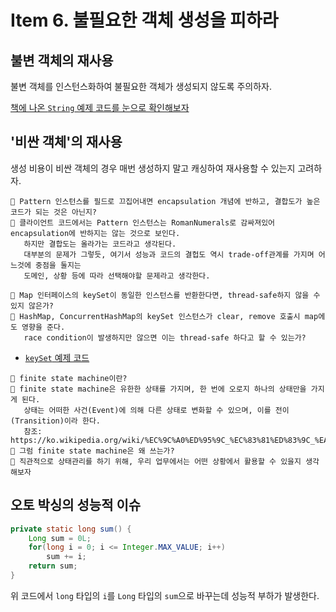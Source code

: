 # Item 6. 불필요한 객체 생성을 피하라
## 불변 객체의 재사용
불변 객체를 인스턴스화하여 불필요한 객체가 생성되지 않도록 주의하자.

[책에 나온 `String` 예제 코드를 눈으로 확인해보자](code/src/main/java/item06/ImmutableClass.java)

## '비싼 객체'의 재사용
생성 비용이 비싼 객체의 경우 매번 생성하지 말고 캐싱하여 재사용할 수 있는지 고려하자.
```
🤔 Pattern 인스턴스를 필드로 끄집어내면 encapsulation 개념에 반하고, 결합도가 높은 코드가 되는 것은 아닌지? 
🤗 클라이언트 코드에서는 Pattern 인스턴스는 RomanNumerals로 감싸져있어 encapsulation에 반하지는 않는 것으로 보인다.
   하지만 결합도는 올라가는 코드라고 생각된다.
   대부분의 문제가 그렇듯, 여기서 성능과 코드의 결헙도 역시 trade-off관계를 가지며 어느것에 중점을 둘지는
   도메인, 상황 등에 따라 선택해야할 문제라고 생각한다. 
```
```
🤔 Map 인터페이스의 keySet이 동일한 인스턴스를 반환한다면, thread-safe하지 않을 수 있지 않은가? 
🤗 HashMap, ConcurrentHashMap의 keySet 인스턴스가 clear, remove 호출시 map에도 영향을 준다.
   race condition이 발생하지만 않으면 이는 thread-safe 하다고 할 수 있는가?
```
- [`keySet` 예제 코드](code/src/test/java/item06/KeySetTest.java)
```
🤔 finite state machine이란? 
🤗 finite state machine은 유한한 상태를 가지며, 한 번에 오로지 하나의 상태만을 가지게 된다.
   상태는 어떠한 사건(Event)에 의해 다른 상태로 변화할 수 있으며, 이를 전이(Transition)이라 한다.
   참조: https://ko.wikipedia.org/wiki/%EC%9C%A0%ED%95%9C_%EC%83%81%ED%83%9C_%EA%B8%B0%EA%B3%84
🤔 그럼 finite state machine은 왜 쓰는가? 
🤗 직관적으로 상태관리를 하기 위해, 우리 업무에서는 어떤 상황에서 활용할 수 있을지 생각해보자
```

## 오토 박싱의 성능적 이슈
```java
private static long sum() {
    Long sum = 0L;
    for(long i = 0; i <= Integer.MAX_VALUE; i++)
        sum += i;
    return sum;
}
```
위 코드에서 `long` 타입의 `i`를 `Long` 타입의 `sum`으로 바꾸는데 성능적 부하가 발생한다.
